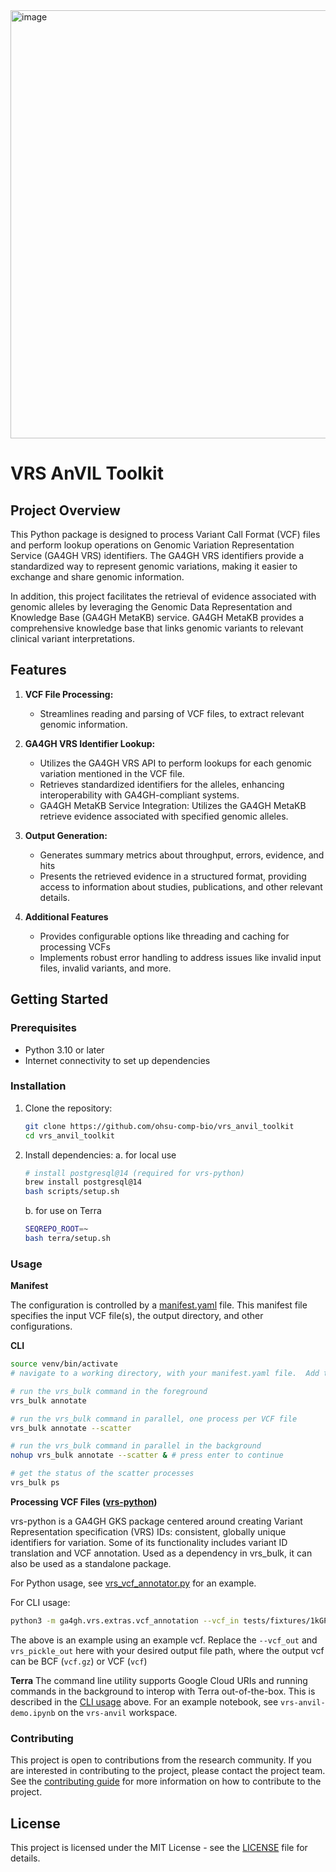 <img width="685" alt="image" src="https://github.com/ohsu-comp-bio/vrs-python-testing/assets/47808/909db052-972c-4508-a2f4-8a389de03320">


# VRS AnVIL Toolkit

## Project Overview

This Python package is designed to process Variant Call Format (VCF) files and perform lookup operations on Genomic Variation Representation Service (GA4GH VRS) identifiers. The GA4GH VRS identifiers provide a standardized way to represent genomic variations, making it easier to exchange and share genomic information.

In addition, this project facilitates the retrieval of evidence associated with genomic alleles by leveraging the Genomic Data Representation and Knowledge Base (GA4GH MetaKB) service. GA4GH MetaKB provides a comprehensive knowledge base that links genomic variants to relevant clinical variant interpretations.

## Features

1. **VCF File Processing:**
   - Streamlines reading and parsing of VCF files, to extract relevant genomic information.

2. **GA4GH VRS Identifier Lookup:**
   - Utilizes the GA4GH VRS API to perform lookups for each genomic variation mentioned in the VCF file.
   - Retrieves standardized identifiers for the alleles, enhancing interoperability with GA4GH-compliant systems.
   - GA4GH MetaKB Service Integration:  Utilizes the GA4GH MetaKB retrieve evidence associated with specified genomic alleles.

3. **Output Generation:**
   - Generates summary metrics about throughput, errors, evidence, and hits
   - Presents the retrieved evidence in a structured format, providing access to information about studies, publications, and other relevant details.

4. **Additional Features**
   - Provides configurable options like threading and caching for processing VCFs
   - Implements robust error handling to address issues like invalid input files, invalid variants, and more.

## Getting Started

### Prerequisites

- Python 3.10 or later
- Internet connectivity to set up dependencies

### Installation

1. Clone the repository:

   ```bash
   git clone https://github.com/ohsu-comp-bio/vrs_anvil_toolkit
   cd vrs_anvil_toolkit
   ```

2. Install dependencies:
   a. for local use
   ```bash
   # install postgresql@14 (required for vrs-python)
   brew install postgresql@14
   bash scripts/setup.sh
   ```
   b. for use on Terra
   ```bash
   SEQREPO_ROOT=~
   bash terra/setup.sh
   ```

### Usage
**Manifest**

The configuration is controlled by a [manifest.yaml](tests/fixtures/manifest.yaml) file. This manifest file specifies the input VCF file(s), the output directory, and other configurations.

**CLI**
```bash
source venv/bin/activate
# navigate to a working directory, with your manifest.yaml file.  Add the VCF urls or file paths to your manifest

# run the vrs_bulk command in the foreground
vrs_bulk annotate

# run the vrs_bulk command in parallel, one process per VCF file
vrs_bulk annotate --scatter

# run the vrs_bulk command in parallel in the background
nohup vrs_bulk annotate --scatter & # press enter to continue

# get the status of the scatter processes
vrs_bulk ps
```

**Processing VCF Files ([vrs-python](https://github.com/ga4gh/vrs-python))**

vrs-python is a GA4GH GKS package centered around creating Variant Representation specification (VRS) IDs: consistent, globally unique identifiers for variation. Some of its functionality includes variant ID translation and VCF annotation. Used as a dependency in vrs_bulk, it can also be used as a standalone package.

For Python usage, see [vrs_vcf_annotator.py](scripts/vrs_vcf_annotator.py) for an example.

For CLI usage:
```bash
python3 -m ga4gh.vrs.extras.vcf_annotation --vcf_in tests/fixtures/1kGP.chr1.1000.vcf --vcf_out annotated_output.vcf.gz --vrs_pickle_out allele_dicts.pkl --seqrepo_root_dir ~/seqrepo/latest
```

The above is an example using an example vcf. Replace the `--vcf_out` and `vrs_pickle_out` here with your desired output file path, where the output vcf can be BCF (`vcf.gz`) or VCF (`vcf`)

**Terra**
The command line utility supports Google Cloud URIs and running commands in the background to interop with Terra out-of-the-box. This is described in the [CLI usage](#Usage) above. For an example notebook, see `vrs-anvil-demo.ipynb` on the `vrs-anvil` workspace.

### Contributing

This project is open to contributions from the research community. If you are interested in contributing to the project, please contact the project team.
See the [contributing guide](CONTRIBUTING.md) for more information on how to contribute to the project.

## License

This project is licensed under the MIT License - see the [LICENSE](LICENSE.md) file for details.

